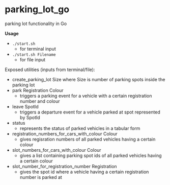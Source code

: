 # parking_lot_go
parking lot functionality in Go


**Usage**
- `./start.sh`
    - for terminal input
- `./start.sh Filename`
    - for file input

Exposed utilities (inputs from terminal/file):
- create_parking_lot Size where Size is number of parking spots inside the parking lot
- park Registration Colour
    - triggers a parking event for a vehicle with a certain registration number and colour
- leave SpotId
    - triggers a departure event for a vehicle parked at spot represented by SpotId
- status
    - represents the status of parked vehicles in a tabular form
- registration_numbers_for_cars_with_colour Colour
    - gives regisration numbers of all parked vehicles having a certain colour
- slot_numbers_for_cars_with_colour Colour
    - gives a list containing parking spot ids of all parked vehicles having a certain colour
- slot_number_for_registration_number Registration
    - gives the spot id where a vehicle having a certain registration number is parked at
